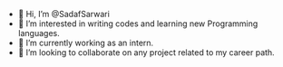 - 👋 Hi, I’m @SadafSarwari
- 👀 I’m interested in writing codes and learning new Programming languages. 
- 🌱 I’m currently working as an intern.
- 💞️ I’m looking to collaborate on any project related to my career path.


<!---
SadafSarwari/SadafSarwari is a ✨ special ✨ repository because its `README.md` (this file) appears on your GitHub profile.
You can click the Preview link to take a look at your changes.
--->
